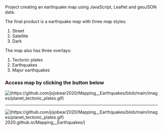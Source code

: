 Project creating an earthquake map using JavaScript, Leaflet and geoJSON data. 

The final product is a earthquake map with three map styles:
1. Street
2. Satellite
3. Dark

The map also has three overlays:
1. Tectonic plates
2. Earthquakes
3. Major earthquakes

### Access map by clicking the button below 


![(https://github.com/jojobear2020/Mapping__Earthquakes/blob/main/images/planet_tectonic_plates.gif)](https://jojobear2020.github.io/Mapping__Earthquakes/)

_______________
![(https://github.com/jojobear2020/Mapping__Earthquakes/blob/main/images/planet_tectonic_plates.gif)](https://jojobear)2020.github.io/Mapping__Earthquakes/)
